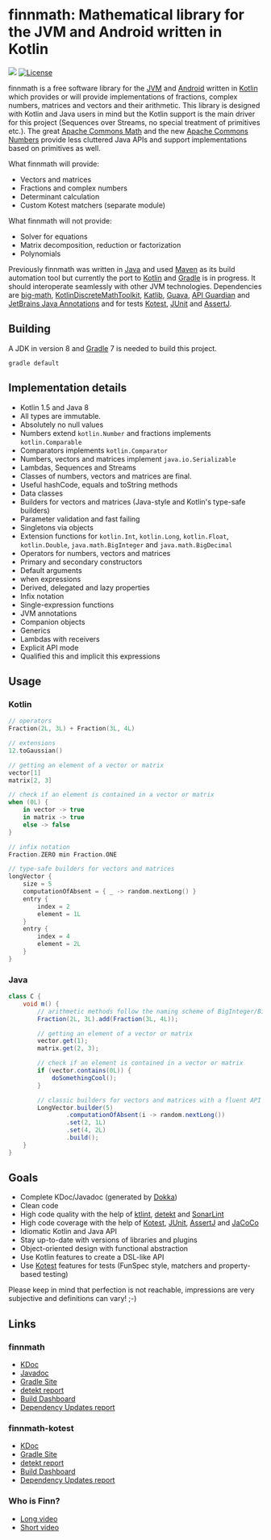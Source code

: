 # finnmath: Mathematical library for the JVM and Android written in Kotlin

![](https://github.com/ltennstedt/finnmath/workflows/Java%20CI/badge.svg)
[![License](https://img.shields.io/badge/license-Apache%20License%202.0-blue.svg)](https://www.apache.org/licenses/LICENSE-2.0)

finnmath is a free software library for the [JVM](https://www.java.com/) and [Android](https://www.android.com/)
written in [Kotlin](https://kotlinlang.org/) which provides or will provide implementations of fractions, complex
numbers, matrices and vectors and their arithmetic. This library is designed with Kotlin and Java users in mind but the
Kotlin support is the main driver for this project (Sequences over Streams, no special treatment of primitives etc.).
The great [Apache Commons Math](https://commons.apache.org/proper/commons-math/) and the new
[Apache Commons Numbers](https://commons.apache.org/proper/commons-numbers/) provide less cluttered Java APIs and
support implementations based on primitives as well.

What finnmath will provide:

* Vectors and matrices
* Fractions and complex numbers
* Determinant calculation
* Custom Kotest matchers (separate module)

What finnmath will not provide:

* Solver for equations
* Matrix decomposition, reduction or factorization
* Polynomials

Previously finnmath was written in [Java](https://www.java.com/) and used [Maven](https://maven.apache.org/) as its
build automation tool but currently the port to [Kotlin](https://kotlinlang.org/) and [Gradle](https://gradle.org/)
is in progress. It should interoperate seamlessly with other JVM technologies. Dependencies are
[big-math](https://eobermuhlner.github.io/big-math/),
[KotlinDiscreteMathToolkit](https://github.com/MarcinMoskala/KotlinDiscreteMathToolkit),
[Katlib](https://github.com/LukasForst/katlib), [Guava](https://guava.dev/),
[API Guardian](https://github.com/apiguardian-team/apiguardian) and
[JetBrains Java Annotations](https://github.com/JetBrains/java-annotations) and for tests [Kotest](https://kotest.io/),
[JUnit](https://junit.org/junit5/) and [AssertJ](https://assertj.github.io/doc/).

## Building

A JDK in version 8 and [Gradle](https://gradle.org/) 7 is needed to build this project.

```shell script
gradle default
```

## Implementation details

* Kotlin 1.5 and Java 8
* All types are immutable.
* Absolutely no null values
* Numbers extend `kotlin.Number` and fractions implements `kotlin.Comparable`
* Comparators implements `kotlin.Comparator`
* Numbers, vectors and matrices implement `java.io.Serializable`
* Lambdas, Sequences and Streams
* Classes of numbers, vectors and matrices are final.
* Useful hashCode, equals and toString methods
* Data classes
* Builders for vectors and matrices (Java-style and Kotlin's type-safe builders)
* Parameter validation and fast failing
* Singletons via objects
* Extension functions for `kotlin.Int`, `kotlin.Long`, `kotlin.Float`, `kotlin.Double`, `java.math.BigInteger` and
  `java.math.BigDecimal`
* Operators for numbers, vectors and matrices
* Primary and secondary constructors
* Default arguments
* when expressions
* Derived, delegated and lazy properties
* Infix notation
* Single-expression functions
* JVM annotations
* Companion objects
* Generics
* Lambdas with receivers
* Explicit API mode
* Qualified this and implicit this expressions

## Usage

### Kotlin

```kotlin
// operators
Fraction(2L, 3L) + Fraction(3L, 4L)

// extensions
12.toGaussian()

// getting an element of a vector or matrix
vector[1]
matrix[2, 3]

// check if an element is contained in a vector or matrix
when (0L) {
    in vector -> true
    in matrix -> true
    else -> false
}

// infix notation
Fraction.ZERO min Fraction.ONE

// type-safe builders for vectors and matrices
longVector {
    size = 5
    computationOfAbsent = { _ -> random.nextLong() }
    entry {
        index = 2
        element = 1L
    }
    entry {
        index = 4
        element = 2L
    }
}
```

### Java

```java
class C {
    void m() {
        // arithmetic methods follow the naming scheme of BigInteger/BigDecimal
        Fraction(2L, 3L).add(Fraction(3L, 4L));

        // getting an element of a vector or matrix
        vector.get(1);
        matrix.get(2, 3);

        // check if an element is contained in a vector or matrix
        if (vector.contains(0L)) {
            doSomethingCool();
        }

        // classic builders for vectors and matrices with a fluent API        
        LongVector.builder(5)
                .computationOfAbsent(i -> random.nextLong())
                .set(2, 1L)
                .set(4, 2L)
                .build();
    }
}
```

## Goals

* Complete KDoc/Javadoc (generated by [Dokka](https://github.com/Kotlin/dokka))
* Clean code
* High code quality with the help of [ktlint](https://ktlint.github.io/), [detekt](https://detekt.github.io/detekt/)
  and [SonarLint](https://www.sonarlint.org/)
* High code coverage with the help of [Kotest](https://kotest.io/), [JUnit](https://junit.org/junit5/),
  [AssertJ](https://assertj.github.io/doc/) and [JaCoCo](https://www.jacoco.org/jacoco/)
* Idiomatic Kotlin and Java API
* Stay up-to-date with versions of libraries and plugins
* Object-oriented design with functional abstraction
* Use Kotlin features to create a DSL-like API
* Use [Kotest](https://kotest.io/) features for tests (FunSpec style, matchers and property-based testing)

Please keep in mind that perfection is not reachable, impressions are very subjective and definitions can vary! ;-)

## Links

### finnmath

* [KDoc](https://ltennstedt.github.io/finnmath/finnmath/dokka/html/index.html)
* [Javadoc](https://ltennstedt.github.io/finnmath/finnmath/dokka/javadoc/index.html)
* [Gradle Site](https://ltennstedt.github.io/finnmath/finnmath/docs/site/index.html)
* [detekt report](https://ltennstedt.github.io/finnmath/finnmath/reports/detekt/detekt.html)
* [Build Dashboard](https://ltennstedt.github.io/finnmath/finnmath/reports/buildDashboard/index.html)
* [Dependency Updates report](https://ltennstedt.github.io/finnmath/finnmath/dependencyUpdates/report.html)

### finnmath-kotest

* [KDoc](https://ltennstedt.github.io/finnmath/finnmath-kotest/dokka/html/index.html)
* [Gradle Site](https://ltennstedt.github.io/finnmath/finnmath-kotest/docs/site/index.html)
* [detekt report](https://ltennstedt.github.io/finnmath/finnmath-kotest/reports/detekt/detekt.html)
* [Build Dashboard](https://ltennstedt.github.io/finnmath/finnmath-kotest/reports/buildDashboard/index.html)
* [Dependency Updates report](https://ltennstedt.github.io/finnmath/finnmath-kotest/dependencyUpdates/report.html)

### Who is Finn?

* [Long video](https://www.youtube.com/watch?v=Z8-rtor3G9Q)
* [Short video](https://www.youtube.com/watch?v=0DZ1VT5kbw4)
